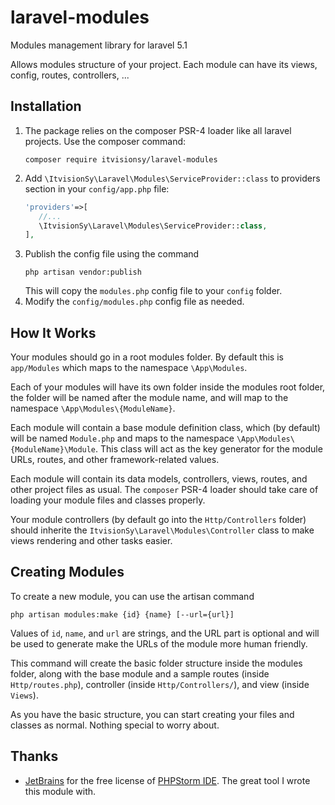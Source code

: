 # laravel-modules
Modules management library for laravel 5.1

Allows modules structure of your project. Each module can have its views, config, routes, controllers, ...

## Installation
 1. The package relies on the composer PSR-4 loader like all laravel projects. Use the composer command:
     ```
    composer require itvisionsy/laravel-modules
    ```
 1. Add `\ItvisionSy\Laravel\Modules\ServiceProvider::class` to providers section in your `config/app.php` file:
     ```php
    'providers'=>[
        //...
        \ItvisionSy\Laravel\Modules\ServiceProvider::class,
    ],
    ```
 1. Publish the config file using the command
    ```
    php artisan vendor:publish
    ```
    This will copy the `modules.php` config file to your `config` folder.
 1. Modify the `config/modules.php` config file as needed.

## How It Works
Your modules should go in a root modules folder. By default this is `app/Modules` which maps to the namespace 
`\App\Modules`.

Each of your modules will have its own folder inside the modules root folder, the folder will be named after the module 
name, and will map to the namespace `\App\Modules\{ModuleName}`.

Each module will contain a base module definition class, which (by default) will be named `Module.php` and maps to 
the namespace `\App\Modules\{ModuleName}\Module`. This class will act as the key generator for the module URLs, routes,
and other framework-related values.

Each module will contain its data models, controllers, views, routes, and other project files as usual. The `composer`
PSR-4 loader should take care of loading your module files and classes properly.

Your module controllers (by default go into the `Http/Controllers` folder) should inherite the 
`ItvisionSy\Laravel\Modules\Controller` class to make views rendering and other tasks easier.

## Creating Modules
To create a new module, you can use the artisan command
```
php artisan modules:make {id} {name} [--url={url}]
```
Values of `id`, `name`, and `url` are strings, and the URL part is optional and will be used to generate make the
  URLs of the module more human friendly.
  
This command will create the basic folder structure inside the modules folder, along with the base module and a sample
routes (inside `Http/routes.php`), controller (inside `Http/Controllers/`), and view (inside `Views`).

As you have the basic structure, you can start creating your files and classes as normal. Nothing special to worry about.

## Thanks
 - [JetBrains](https://www.jetbrains.com/) for the free license of [PHPStorm IDE](https://www.jetbrains.com/phpstorm/specials/phpstorm/phpstorm.html). The great tool I wrote this module with.